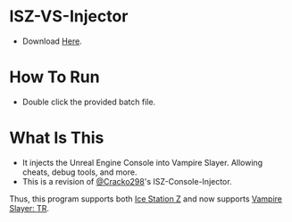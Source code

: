 # ISZ-VS-Injector

- Download [Here](https://github.com/ISZ-Hacker-Organization/ISZ-VS-Injector/blob/main/VS-Injector.zip?raw=true).

# How To Run
- Double click the provided batch file.

# What Is This
- It injects the Unreal Engine Console into Vampire Slayer. Allowing cheats, debug tools, and more.
- This is a revision of [@Cracko298](https://github.com/Cracko298)'s ISZ-Console-Injector.

Thus, this program supports both [Ice Station Z](https://store.steampowered.com/app/1795180/Ice_Station_Z/) and now supports [Vampire Slayer: TR](https://store.steampowered.com/app/2188960/Vampire_Slayer_The_Resurrection/).
